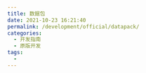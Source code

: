 ```yaml
---
title: 数据包
date: 2021-10-23 16:21:40
permalink: /development/official/datapack/
categories:
  - 开发指南
  - 原版开发
tags:
  - 
---
```

